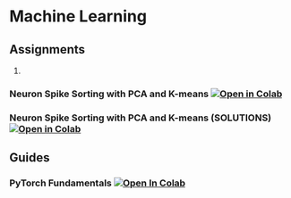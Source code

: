 # Machine Learning

## Assignments

1. 

### Neuron Spike Sorting with PCA and K-means [![Open in Colab](https://colab.research.google.com/assets/colab-badge.svg)]()

### Neuron Spike Sorting with PCA and K-means (SOLUTIONS) [![Open in Colab](https://colab.research.google.com/assets/colab-badge.svg)](https://colab.research.google.com/drive/1BVON5DVgs-J5wf60dGvyQ1wSLzH-kTVL)

## Guides

### PyTorch Fundamentals [![Open In Colab](https://colab.research.google.com/assets/colab-badge.svg)](https://colab.research.google.com/drive/1z5a1-enST9dYIAym2yHgu14WbGQTypPG)


